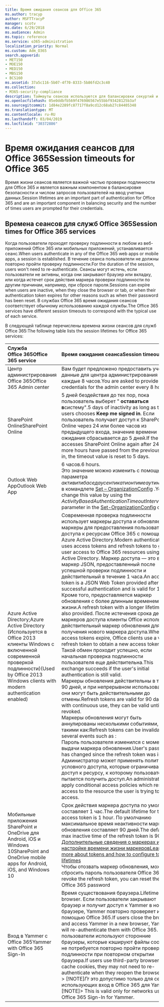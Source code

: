 ```yaml
---
title: Время ожидания сеансов для Office 365
ms.author: tracyp
author: MSFTTracyP
manager: scotv
ms.date: 6/29/2018
ms.audience: Admin
ms.topic: reference
ms.service: o365-administration
localization_priority: Normal
ms.custom: Adm_O365
search.appverid:
- MET150
- MOE150
- MED150
- MBS150
- BCS160
ms.assetid: 37a5c116-5b07-4f70-8333-5b86fd2c3c40
ms.collection:
- M365-security-compliance
description: Таймауты сеансов используются для балансировки секуртий и простоты доступа в клиентских приложениях Office 365.
ms.openlocfilehash: 05e0ddbfb569f476986567e55bbf93428125b3af
ms.sourcegitcommit: 1d84e2289fc87717f8a9cd12c68ab27c84405348
ms.translationtype: MT
ms.contentlocale: ru-RU
ms.lasthandoff: 03/04/2019
ms.locfileid: "30372886"
---
```

# <a name="session-timeouts-for-office-365"></a><span data-ttu-id="a42a9-103">Время ожидания сеансов для Office 365</span><span class="sxs-lookup"><span data-stu-id="a42a9-103">Session timeouts for Office 365</span></span>

<span data-ttu-id="a42a9-104">Время жизни сеансов является важной частью проверки подлинности для Office 365 и является важным компонентом в балансировке безопасности и числом запросов пользователей на ввод учетных данных.</span><span class="sxs-lookup"><span data-stu-id="a42a9-104">Session lifetimes are an important part of authentication for Office 365 and are an important component in balancing security and the number of times users are prompted for their credentials.</span></span>
  
## <a name="session-times-for-office-365-services"></a><span data-ttu-id="a42a9-105">Времена сеансов для служб Office 365</span><span class="sxs-lookup"><span data-stu-id="a42a9-105">Session times for Office 365 services</span></span>

<span data-ttu-id="a42a9-106">Когда пользователи проходят проверку подлинности в любом из веб-приложений Office 365 или мобильных приложений, устанавливается сеанс.</span><span class="sxs-lookup"><span data-stu-id="a42a9-106">When users authenticate in any of the Office 365 web apps or mobile apps, a session is established.</span></span> <span data-ttu-id="a42a9-107">В течение сеанса пользователи не должны повторно пройти проверку подлинности.</span><span class="sxs-lookup"><span data-stu-id="a42a9-107">For the duration of the session, users won't need to re-authenticate.</span></span> <span data-ttu-id="a42a9-108">Сеансы могут истечь, если пользователи не активны, когда они закрывают браузер или вкладку, или когда истечет срок действия маркера проверки подлинности по другим причинам, например, при сбросе пароля.</span><span class="sxs-lookup"><span data-stu-id="a42a9-108">Sessions can expire when users are inactive, when they close the browser or tab, or when their authentication token expires for other reasons such as when their password has been reset.</span></span> <span data-ttu-id="a42a9-109">В службах Office 365 время ожидания сеансов соответствует обычному использованию каждой службы.</span><span class="sxs-lookup"><span data-stu-id="a42a9-109">The Office 365 services have different session timeouts to correspond with the typical use of each service.</span></span>
  
<span data-ttu-id="a42a9-110">В следующей таблице перечислены времена жизни сеансов для служб Office 365:</span><span class="sxs-lookup"><span data-stu-id="a42a9-110">The following table lists the session lifetimes for Office 365 services:</span></span>
  
|<span data-ttu-id="a42a9-111">**Служба Office 365**</span><span class="sxs-lookup"><span data-stu-id="a42a9-111">**Office 365 service**</span></span>|<span data-ttu-id="a42a9-112">**Время ожидания сеанса**</span><span class="sxs-lookup"><span data-stu-id="a42a9-112">**Session timeout**</span></span>|
|:-----|:-----|
|<span data-ttu-id="a42a9-113">Центр администрирования Office 365</span><span class="sxs-lookup"><span data-stu-id="a42a9-113">Office 365 Admin center</span></span>  <br/> |<span data-ttu-id="a42a9-114">Вам будет предложено предоставить учетные данные для центра администрирования каждые 8 часов.</span><span class="sxs-lookup"><span data-stu-id="a42a9-114">You are asked to provide credentials for the admin center every 8 hours.</span></span>  <br/> |
|<span data-ttu-id="a42a9-115">SharePoint Online</span><span class="sxs-lookup"><span data-stu-id="a42a9-115">SharePoint Online</span></span>  <br/> |<span data-ttu-id="a42a9-116">5 дней бездействия до тех пор, пока пользователь выберет " **оставаться в**систему".</span><span class="sxs-lookup"><span data-stu-id="a42a9-116">5 days of inactivity as long as the users chooses **Keep me signed in**.</span></span> <span data-ttu-id="a42a9-117">Если пользователь получает доступ к SharePoint Online через 24 или более часов из предыдущего входа, значение времени ожидания сбрасывается до 5 дней.</span><span class="sxs-lookup"><span data-stu-id="a42a9-117">If the user accesses SharePoint Online again after 24 or more hours have passed from the previous sign-in, the timeout value is reset to 5 days.</span></span>  <br/> |
|<span data-ttu-id="a42a9-118">Outlook Web App</span><span class="sxs-lookup"><span data-stu-id="a42a9-118">Outlook Web App</span></span>  <br/> |<span data-ttu-id="a42a9-119">6 часов.</span><span class="sxs-lookup"><span data-stu-id="a42a9-119">6 hours.</span></span>  <br/> <span data-ttu-id="a42a9-120">Это значение можно изменить с помощью параметра _активитибаседаусентикатионтимеаутинтервал_ в командлете [Set – OrganizationConfig](https://go.microsoft.com/fwlink/p/?LinkId=615378) .</span><span class="sxs-lookup"><span data-stu-id="a42a9-120">You can change this value by using the  _ActivityBasedAuthenticationTimeoutInterval_ parameter in the [Set-OrganizationConfig](https://go.microsoft.com/fwlink/p/?LinkId=615378) cmdlet.</span></span>  <br/> |
|<span data-ttu-id="a42a9-121">Azure Active Directory;</span><span class="sxs-lookup"><span data-stu-id="a42a9-121">Azure Active Directory</span></span>  <br/> <span data-ttu-id="a42a9-122">(Используется в Office 2013 клиенты Windows с включенной современной проверкой подлинности)</span><span class="sxs-lookup"><span data-stu-id="a42a9-122">(Used by Office 2013 Windows clients with modern authentication enabled)</span></span>  <br/> | <span data-ttu-id="a42a9-123">Современная проверка подлинности использует маркеры доступа и обновляет маркеры для предоставления пользователям доступа к ресурсам Office 365 с помощью Azure Active Directory.</span><span class="sxs-lookup"><span data-stu-id="a42a9-123">Modern authentication uses access tokens and refresh tokens to grant user access to Office 365 resources using Azure Active Directory.</span></span> <span data-ttu-id="a42a9-124">Маркер доступа — это веб-маркер JSON, предоставленный после успешной проверки подлинности и действительный в течение 1 часа.</span><span class="sxs-lookup"><span data-stu-id="a42a9-124">An access token is a JSON Web Token provided after a successful authentication and is valid for 1 hour.</span></span> <span data-ttu-id="a42a9-125">Кроме того, предоставляется маркер обновления с более длинным временем жизни.</span><span class="sxs-lookup"><span data-stu-id="a42a9-125">A refresh token with a longer lifetime is also provided.</span></span> <span data-ttu-id="a42a9-126">После истечения срока действия маркеров доступа клиенты Office используют действительный маркер обновления для получения нового маркера доступа.</span><span class="sxs-lookup"><span data-stu-id="a42a9-126">When access tokens expire, Office clients use a valid refresh token to obtain a new access token.</span></span> <span data-ttu-id="a42a9-127">Такой обмен проходит успешно, если начальная проверка подлинности пользователя еще действительна.</span><span class="sxs-lookup"><span data-stu-id="a42a9-127">This exchange succeeds if the user's initial authentication is still valid.</span></span>  <br/>  <span data-ttu-id="a42a9-128">Маркеры обновления действительны в течение 90 дней, и при непрерывном использовании они могут быть действительными до отмены.</span><span class="sxs-lookup"><span data-stu-id="a42a9-128">Refresh tokens are valid for 90 days, and with continuous use, they can be valid until revoked.</span></span>  <br/>  <span data-ttu-id="a42a9-129">Маркеры обновления могут быть аннулированы несколькими событиями, такими как:</span><span class="sxs-lookup"><span data-stu-id="a42a9-129">Refresh tokens can be invalidated by several events such as :</span></span>  <br/>  <span data-ttu-id="a42a9-130">Пароль пользователя изменился с момента выдачи маркера обновления.</span><span class="sxs-lookup"><span data-stu-id="a42a9-130">User's password has changed since the refresh token was issued.</span></span>  <br/>  <span data-ttu-id="a42a9-131">Администратор может применять политики условного доступа, которые ограничивают доступ к ресурсу, к которому пользователь пытается получить доступ.</span><span class="sxs-lookup"><span data-stu-id="a42a9-131">An administrator can apply conditional access policies which restrict access to the resource the user is trying to access.</span></span>  <br/> |
|<span data-ttu-id="a42a9-132">Мобильные приложения SharePoint и OneDrive для Android, iOS и Windows 10</span><span class="sxs-lookup"><span data-stu-id="a42a9-132">SharePoint and OneDrive mobile apps for Android, iOS, and Windows 10</span></span>  <br/> |<span data-ttu-id="a42a9-133">Срок действия маркера доступа по умолчанию составляет 1 час.</span><span class="sxs-lookup"><span data-stu-id="a42a9-133">The default lifetime for the access token is 1 hour.</span></span> <span data-ttu-id="a42a9-134">По умолчанию максимальное время неактивности маркера обновления составляет 90 дней.</span><span class="sxs-lookup"><span data-stu-id="a42a9-134">The default max inactive time of the refresh token is 90 days.</span></span>  <br/> [<span data-ttu-id="a42a9-135">Дополнительные сведения о маркерах и настройке времени жизни маркеров</span><span class="sxs-lookup"><span data-stu-id="a42a9-135">Learn more about tokens and how to configure token lifetimes</span></span>](https://docs.microsoft.com/en-us/azure/active-directory/active-directory-configurable-token-lifetimes) <br/> <span data-ttu-id="a42a9-136">Чтобы отозвать маркер обновления, можно сбросить пароль пользователя Office 365</span><span class="sxs-lookup"><span data-stu-id="a42a9-136">To revoke the refresh token, you can reset the user's Office 365 password</span></span>  <br/> |
|<span data-ttu-id="a42a9-137">Вход в Yammer с Office 365</span><span class="sxs-lookup"><span data-stu-id="a42a9-137">Yammer with Office 365 Sign-In</span></span>  <br/> |<span data-ttu-id="a42a9-138">Время существования браузера.</span><span class="sxs-lookup"><span data-stu-id="a42a9-138">Lifetime of the browser.</span></span> <span data-ttu-id="a42a9-139">Если пользователи закрывают браузер и получит доступ к Yammer в новом браузере, Yammer повторно проверяет их с помощью Office 365.</span><span class="sxs-lookup"><span data-stu-id="a42a9-139">If users close the browser and access Yammer in a new browser, Yammer will re-authenticate them with Office 365.</span></span> <span data-ttu-id="a42a9-140">Если пользователи используют сторонние браузеры, которые кэшируют файлы cookie, им не потребуется повторно пройти проверку подлинности при повторном открытии браузера.</span><span class="sxs-lookup"><span data-stu-id="a42a9-140">If users use third-party browsers that cache cookies, they may not need to re-authenticate when they reopen the browser.</span></span>  <br/> <span data-ttu-id="a42a9-141">> [!NOTE]_Гт_ это допустимо только для сетей, использующих вход в Office 365 для Yammer.</span><span class="sxs-lookup"><span data-stu-id="a42a9-141">> [!NOTE]> This is valid only for networks using Office 365 Sign-In for Yammer.</span></span>           |
   

